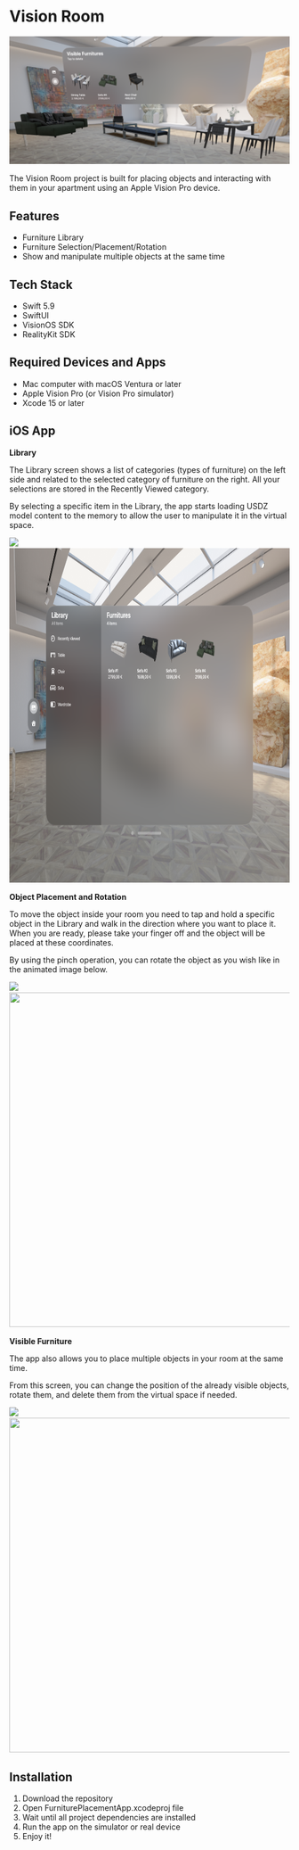 # Vision Room

[![N|Solid](https://github.com/perpetio/vision_room/blob/main/Screenshots/cover.png)](https://github.com/perpetio/vision_room)

The Vision Room project is built for placing objects and interacting with them in your apartment using an Apple Vision Pro device.



## Features

- Furniture Library
- Furniture Selection/Placement/Rotation
- Show and manipulate multiple objects at the same time

## Tech Stack

- Swift 5.9
- SwiftUI
- VisionOS SDK
- RealityKit SDK

## Required Devices and Apps
- Mac computer with macOS Ventura or later
- Apple Vision Pro (or Vision Pro simulator)
- Xcode 15 or later

## iOS App

**Library**

The Library screen shows a list of categories (types of furniture) on the left side and related to the selected category of furniture on the right. All your selections are stored in the Recently Viewed category.

By selecting a specific item in the Library, the app starts loading USDZ model content to the memory to allow the user to manipulate it in the virtual space.

![]((https://github.com/perpetio/vision_room/blob/main/Screenshots/library-screen.png))
<img src="https://github.com/perpetio/vision_room/blob/main/Screenshots/library-screen.png" width="800" height="600">

**Object Placement and Rotation**

To move the object inside your room you need to tap and hold a specific object in the Library and walk in the direction where you want to place it. When you are ready, please take your finger off and the object will be placed at these coordinates.

By using the pinch operation, you can rotate the object as you wish like in the animated image below.

![]((https://github.com/perpetio/vision_room/blob/main/Screenshots/object-placement.gif))
<img src="https://github.com/perpetio/vision_room/blob/main/Screenshots/object-placement.gif" width="800" height="600">

**Visible Furniture**

The app also allows you to place multiple objects in your room at the same time. 

From this screen, you can change the position of the already visible objects, rotate them, and delete them from the virtual space if needed.

![]((https://github.com/perpetio/vision_room/blob/main/Screenshots/visible-furniture-screen.png))
<img src="https://github.com/perpetio/vision_room/blob/main/Screenshots/visible-furniture-screen.png" width="800" height="600">

## Installation

1. Download the repository
2. Open FurniturePlacementApp.xcodeproj file
3. Wait until all project dependencies are installed
4. Run the app on the simulator or real device
5. Enjoy it!


